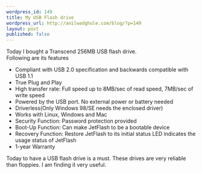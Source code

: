 ```yaml
---
wordpress_id: 149
title: My USB Flash drive
wordpress_url: http://anilwadghule.com/blog/?p=149
layout: post
published: false
---
```

Today I bought a Transcend 256MB USB flash drive.<br /><img alt="" src="http://img281.imageshack.us/img281/1485/jf2bbig2wj.gif" border="0" /><br />Following are its features <ul><li>Compliant with USB 2.0 specification and backwards compatible with USB 1.1 </li><li>True Plug and Play</li><li>High transfer rate: Full speed up to 8MB/sec of read speed, 7MB/sec of write speed </li><li>Powered by the USB port. No external power or battery needed</li><li>Driverless(Only Windows 98/SE needs the enclosed driver)</li><li>Works with Linux, Windows and Mac</li><li>Security Function: Password protection provided</li><li>Boot-Up Function: Can make JetFlash to be a bootable device</li><li>Recovery Function: Restore JetFlash to its initial status LED indicates the usage status of JetFlash</li><li>1-year Warranty</li></ul>Today to have a USB flash drive is a must. These drives are very reliable than floppies. I am finding it very useful.
